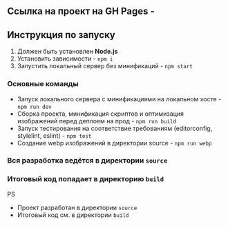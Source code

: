 ## Ссылка на проект на GH Pages - 
## Инструкция по запуску
1. Должен быть установлен **Node.js**
2. Установить зависимости - `npm i`
3. Запустить локальный сервер без минификаций - `npm start`
### Основные команды
- Запуск локального сервера c минификациями на локальном хосте  - `npm run dev`
- Сборка проекта, минификация скриптов и оптимизация изображений перед деплоем на прод - `npm run build`
- Запуск тестирования на соответствие требованиям (editorconfig, stylelint, eslint) - `npm test`
- Создание webp изображений в директории source - `npm run webp`

### Вся разработка ведётся в директории `source`
### Итоговый код попадает в директорию `build`

PS 
- Проект разработан в директории `source`
- Итоговый код см. в директории `build`
